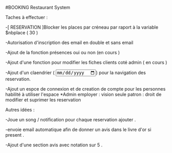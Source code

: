 #BOOKING Restaurant System

Taches à effectuer :

-[ RESERVATION ]Blocker les places par créneau par raport à la variable $nbplace  ( 30 )

-Autorisation d'inscription  des email en double et sans email

-Ajout de la fonction présences oui ou non (en cours )

-Ajout d'une fonction pour modifier les fiches clients coté admin ( en cours )

-Ajout d'un claendrier ( <input type="date">)  pour la navigation des reservation.

-Ajout un espce de connexion  et de creation de compte pour les personnes habilité à utiliser l'espace *Admin 
employer : vision seule 
patron : droit de modifier et suprimer les reservation 


Autres idées :

-Joue un song / notification  pour chaque reservation ajouter .

-envoie email automatique afin de donner un avis dans le livre d'or si present .

-Ajout d'une section avis  avec notation sur 5 . 
